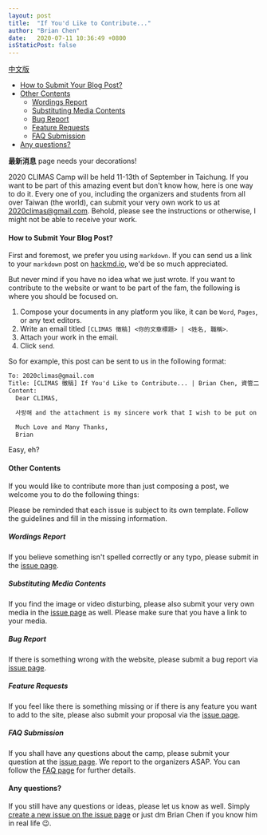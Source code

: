 ```yaml
---
layout: post
title:  "If You'd Like to Contribute..."
author: "Brian Chen"
date:   2020-07-11 10:36:49 +0800
isStaticPost: false
---
```


[中文版](https://climas.now.sh/2020/07/11/if-youd-like-to-contribute-zh_tw/)

- [How to Submit Your Blog Post?](#how-to-submit-your-blog-post)
- [Other Contents](#other-contents)
  - [Wordings Report](#wordings-report)
  - [Substituting Media Contents](#substituting-media-contents)
  - [Bug Report](#bug-report)
  - [Feature Requests](#feature-requests)
  - [FAQ Submission](#faq-submission)
- [Any questions?](#any-questions)

**最新消息** page needs your decorations!

2020 CLIMAS Camp will be held 11-13th of September in Taichung. If you want to be part of this amazing event but don't know how, here is one way to do it. Every one of you, including the organizers and students from all over Taiwan (the world), can submit your very own work to us at [2020climas@gmail.com](mailto:2020climas@gmail.com). Behold, please see the instructions or otherwise, I might not be able to receive your work.

#### How to Submit Your Blog Post?

First and foremost, we prefer you using `markdown`. If you can send us a link to your `markdown` post on [hackmd.io](https://hackmd.io/?nav=overview), we'd be so much appreciated.

But never mind if you have no idea what we just wrote. If you want to contribute to the website or want to be part of the fam, the following is where you should be focused on.

1. Compose your documents in any platform you like, it can be `Word`, `Pages`, or any text editors.
2. Write an email titled `[CLIMAS 徵稿] <你的文章標題> | <姓名, 職稱>`.
3. Attach your work in the email.
4. Click `send`.

So for example, this post can be sent to us in the following format:
```txt
To: 2020climas@gmail.com
Title: [CLIMAS 徵稿] If You'd Like to Contribute... | Brian Chen, 資管二
Content: 
  Dear CLIMAS,

  사랑해 and the attachment is my sincere work that I wish to be put on the website.

  Much Love and Many Thanks,
  Brian
```

Easy, eh?

#### Other Contents
If you would like to contribute more than just composing a post, we welcome you to do the following things:

Please be reminded that each issue is subject to its own template. Follow the guidelines and fill in the missing information. 

##### Wordings Report
If you believe something isn't spelled correctly or any typo, please submit in the [issue page](https://github.com/icheft/2020climas/issues/new?assignees=&labels=&template=wordings-report.md&title=%5B網站文字校正%5D).

##### Substituting Media Contents
If you find the image or video disturbing, please also submit your very own media in the [issue page](https://github.com/icheft/2020climas/issues/new?assignees=&labels=&template=media-content-submission.md&title=%5B媒體素材提供%5D) as well. Please make sure that you have a link to your media.

##### Bug Report
If there is something wrong with the website, please submit a bug report via [issue page](https://github.com/icheft/2020climas/issues/new?assignees=&labels=&template=bug_report.md&title=%5BBUG%5D).

##### Feature Requests
If you feel like there is something missing or if there is any feature you want to add to the site, please also submit your proposal via the [issue page](https://github.com/icheft/2020climas/issues/new?assignees=&labels=&template=feature_request.md&title=%5BFEATURE%5D).

##### FAQ Submission
If you shall have any questions about the camp, please submit your question at the [issue page](https://github.com/icheft/2020climas/issues/new?assignees=&labels=&template=faq_submission.md&title=%5BFAQ%5D). We report to the organizers ASAP. You can follow the [FAQ page](https://climas.now.sh/faq/) for further details.


#### Any questions? 
If you still have any questions or ideas, please let us know as well. Simply [create a new issue on the issue page](https://github.com/icheft/2020climas/issues/new) or just dm Brian Chen if you know him in real life 😉.